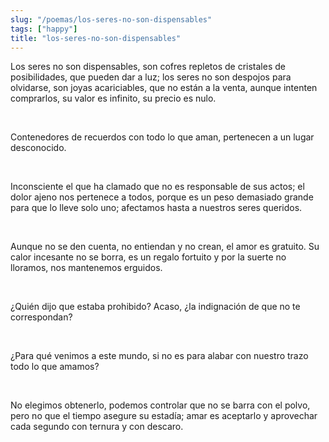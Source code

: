 ```yaml
---
slug: "/poemas/los-seres-no-son-dispensables"
tags: ["happy"]
title: "los-seres-no-son-dispensables"
---
```

Los seres no son dispensables, son cofres repletos de cristales de posibilidades, que pueden dar a luz; los seres no son despojos para olvidarse, son joyas acariciables, que no están a la venta, aunque intenten comprarlos, su valor es infinito, su precio es nulo.

&nbsp;

Contenedores de recuerdos con todo lo que aman, pertenecen a un lugar desconocido.

&nbsp;

Inconsciente el que ha clamado que no es responsable de sus actos; el dolor ajeno nos pertenece a todos, porque es un peso demasiado grande para que lo lleve solo uno; afectamos hasta a nuestros seres queridos.

&nbsp;

Aunque no se den cuenta, no entiendan y no crean, el amor es gratuito. Su calor incesante no se borra, es un regalo fortuito y por la suerte no lloramos, nos mantenemos erguidos.

&nbsp;

¿Quién dijo que estaba prohibido? Acaso, ¿la indignación de que no te correspondan?

&nbsp;

¿Para qué venimos a este mundo, si no es para alabar con nuestro trazo todo lo que amamos?

&nbsp;

No elegimos obtenerlo, podemos controlar que no se barra con el polvo, pero no que el tiempo asegure su estadía; amar es aceptarlo y aprovechar cada segundo con ternura y con descaro.